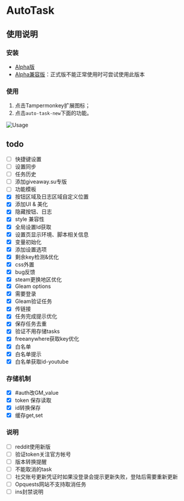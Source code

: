 # AutoTask

## 使用说明

### 安装

- [Alpha版](https://github.com/HCLonely/auto-task-new/raw/main/dist/auto-task.user.js)
- [Alpha兼容版](https://github.com/HCLonely/auto-task-new/raw/main/dist/auto-task.compatibility.user.js)：正式版不能正常使用时可尝试使用此版本

### 使用

1. 点击Tampermonkey扩展图标；
2. 点击`auto-task-new`下面的功能。

![Usage](https://s2.loli.net/2021/12/05/PYh4tKZb2W1axOT.png)

## todo

- [ ] 快捷键设置
- [ ] 设置同步
- [ ] 任务历史
- [ ] 添加giveaway.su专版
- [ ] 功能模板
- [x] 按钮区域及日志区域自定义位置
- [x] 添加UI & 美化
- [x] 隐藏按钮、日志
- [x] style 兼容性
- [x] 全局设置Id获取
- [x] 设置页显示环境、脚本相关信息
- [x] 变量初始化
- [x] 添加设置选项
- [x] 剩余key检测&优化
- [x] css外置
- [x] bug反馈
- [x] steam更换地区优化
- [x] Gleam options
- [x] 需要登录
- [x] Gleam验证任务
- [x] 传链接
- [x] 任务完成提示优化
- [x] 保存任务去重
- [x] 验证不用存储tasks
- [x] freeanywhere获取key优化
- [x] 白名单
- [x] 白名单提示
- [x] 白名单获取id-youtube

### 存储机制

- [x] #auth改GM_value
- [x] token 保存读取
- [x] id转换保存
- [x] 缓存get,set

### 说明

- [ ] reddit使用新版
- [ ] 验证token关注官方帐号
- [ ] 版本转换提醒
- [ ] 不能取消的task
- [ ] 社交账号更新凭证时如果没登录会提示更新失败，登陆后需要重新更新
- [ ] Opquests网站不支持取消任务
- [ ] ins封禁说明
